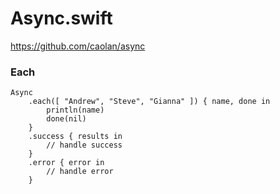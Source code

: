 Async.swift
======

https://github.com/caolan/async

### Each

```
Async
    .each([ "Andrew", "Steve", "Gianna" ]) { name, done in 
        println(name)
        done(nil)
    }
    .success { results in
        // handle success
    }
    .error { error in
        // handle error
    }
```